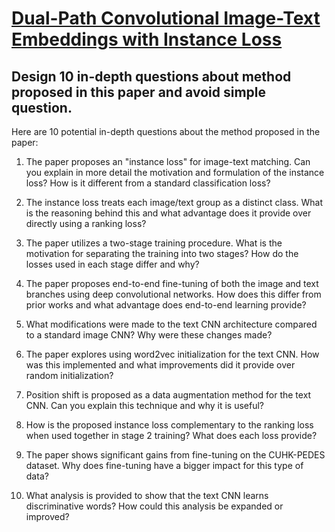 # [Dual-Path Convolutional Image-Text Embeddings with Instance Loss](https://arxiv.org/abs/1711.05535)

## Design 10 in-depth questions about method proposed in this paper and avoid simple question.

 Here are 10 potential in-depth questions about the method proposed in the paper:

1. The paper proposes an "instance loss" for image-text matching. Can you explain in more detail the motivation and formulation of the instance loss? How is it different from a standard classification loss?

2. The instance loss treats each image/text group as a distinct class. What is the reasoning behind this and what advantage does it provide over directly using a ranking loss?

3. The paper utilizes a two-stage training procedure. What is the motivation for separating the training into two stages? How do the losses used in each stage differ and why?

4. The paper proposes end-to-end fine-tuning of both the image and text branches using deep convolutional networks. How does this differ from prior works and what advantage does end-to-end learning provide?

5. What modifications were made to the text CNN architecture compared to a standard image CNN? Why were these changes made?

6. The paper explores using word2vec initialization for the text CNN. How was this implemented and what improvements did it provide over random initialization?

7. Position shift is proposed as a data augmentation method for the text CNN. Can you explain this technique and why it is useful?

8. How is the proposed instance loss complementary to the ranking loss when used together in stage 2 training? What does each loss provide?

9. The paper shows significant gains from fine-tuning on the CUHK-PEDES dataset. Why does fine-tuning have a bigger impact for this type of data?

10. What analysis is provided to show that the text CNN learns discriminative words? How could this analysis be expanded or improved?
